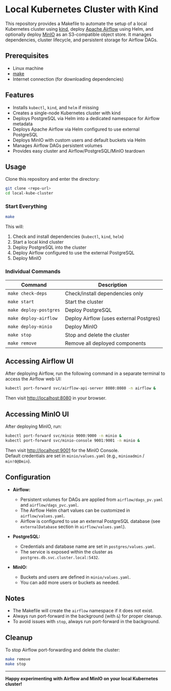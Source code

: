 # Local Kubernetes Cluster with Kind

This repository provides a Makefile to automate the setup of a local Kubernetes cluster using [kind](https://kind.sigs.k8s.io/), deploy [Apache Airflow](https://airflow.apache.org/) using Helm, and optionally deploy [MinIO](https://min.io/) as an S3-compatible object store. It manages dependencies, cluster lifecycle, and persistent storage for Airflow DAGs.

## Prerequisites

- Linux machine
- [make](https://www.gnu.org/software/make/)
- Internet connection (for downloading dependencies)

## Features

- Installs `kubectl`, `kind`, and `helm` if missing
- Creates a single-node Kubernetes cluster with kind
- Deploys PostgreSQL via Helm into a dedicated namespace for Airflow metadata
- Deploys Apache Airflow via Helm configured to use external PostgreSQL
- Deploys MinIO with custom users and default buckets via Helm
- Manages Airflow DAGs persistent volumes
- Provides easy cluster and Airflow/PostgreSQL/MinIO teardown

## Usage

Clone this repository and enter the directory:

```sh
git clone <repo-url>
cd local-kube-cluster
```

### Start Everything

```sh
make
```
This will:
1. Check and install dependencies (`kubectl`, `kind`, `helm`)
2. Start a local kind cluster
3. Deploy PostgreSQL into the cluster
4. Deploy Airflow configured to use the external PostgreSQL
5. Deploy MinIO

### Individual Commands

| Command                         | Description                           |
|----------------------------------|---------------------------------------|
| `make check-deps`               | Check/install dependencies only       |
| `make start`                    | Start the cluster                     |
| `make deploy-postgres`          | Deploy PostgreSQL                     |
| `make deploy-airflow`           | Deploy Airflow (uses external Postgres)|
| `make deploy-minio`             | Deploy MinIO                          |
| `make stop`                     | Stop and delete the cluster           |
| `make remove`                   | Remove all deployed components        |

## Accessing Airflow UI

After deploying Airflow, run the following command in a separate terminal to access the Airflow web UI:

```sh
kubectl port-forward svc/airflow-api-server 8080:8080 -n airflow &
```

Then visit [http://localhost:8080](http://localhost:8080) in your browser.

## Accessing MinIO UI

After deploying MinIO, run:

```sh
kubectl port-forward svc/minio 9000:9000 -n minio &
kubectl port-forward svc/minio-console 9001:9001 -n minio &
```

Then visit [http://localhost:9001](http://localhost:9001) for the MinIO Console.  
Default credentials are set in `minio/values.yaml` (e.g., `minioadmin` / `min!0@Dmin`).

## Configuration

- **Airflow:**  
  - Persistent volumes for DAGs are applied from `airflow/dags_pv.yaml` and `airflow/dags_pvc.yaml`.
  - The Airflow Helm chart values can be customized in `airflow/values.yaml`.
  - Airflow is configured to use an external PostgreSQL database (see `externalDatabase` section in `airflow/values.yaml`).

- **PostgreSQL:**  
  - Credentials and database name are set in `postgres/values.yaml`.
  - The service is exposed within the cluster as `postgres.db.svc.cluster.local:5432`.

- **MinIO:**  
  - Buckets and users are defined in `minio/values.yaml`.
  - You can add more users or buckets as needed.

## Notes

- The Makefile will create the `airflow` namespace if it does not exist.
- Always run port-forward in the background (with `&`) for proper cleanup.
- To avoid issues with `stop`, always run port-forward in the background.

## Cleanup

To stop Airflow port-forwarding and delete the cluster:

```sh
make remove
make stop
```

---

**Happy experimenting with Airflow and MinIO on your local Kubernetes cluster!**